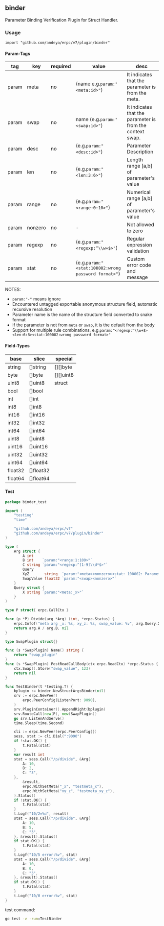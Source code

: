 ## binder

Parameter Binding Verification Plugin for Struct Handler.

### Usage

`import "github.com/andeya/erpc/v7/plugin/binder"`

#### Param-Tags

tag   |   key    | required |     value     |   desc
------|----------|----------|---------------|----------------------------------
param |   meta    | no |  (name e.g.`param:"<meta:id>"`)  | It indicates that the parameter is from the meta.
param |   swap    | no |   name (e.g.`param:"<swap:id>"`)  | It indicates that the parameter is from the context swap.
param |   desc   |      no      |     (e.g.`param:"<desc:id>"`)   | Parameter Description
param |   len    |      no      |   (e.g.`param:"<len:3:6>"`)  | Length range [a,b] of parameter's value
param |   range  |      no      |   (e.g.`param:"<range:0:10>"`)   | Numerical range [a,b] of parameter's value
param |  nonzero |      no      |    -    | Not allowed to zero
param |  regexp  |      no      |   (e.g.`param:"<regexp:^\\w+$>"`)  | Regular expression validation
param |   stat   |      no      |(e.g.`param:"<stat:100002:wrong password format>"`)| Custom error code and message

NOTES:

* `param:"-"` means ignore
* Encountered untagged exportable anonymous structure field, automatic recursive resolution
* Parameter name is the name of the structure field converted to snake format
* If the parameter is not from `meta` or `swap`, it is the default from the body
* Support for multiple rule combinations, e.g.`param:"<regexp:^\\w+$><len:6:8><stat:100002:wrong password format>"`

#### Field-Types

base    |   slice    | special
--------|------------|------------
string  |  []string  | [][]byte
byte    |  []byte    | [][]uint8
uint8   |  []uint8   | struct
bool    |  []bool    |
int     |  []int     |
int8    |  []int8    |
int16   |  []int16   |
int32   |  []int32   |
int64   |  []int64   |
uint8   |  []uint8   |
uint16  |  []uint16  |
uint32  |  []uint32  |
uint64  |  []uint64  |
float32 |  []float32 |
float64 |  []float64 |


#### Test

```go
package binder_test

import (
	"testing"
	"time"

	"github.com/andeya/erpc/v7"
	"github.com/andeya/erpc/v7/plugin/binder"
)

type (
	Arg struct {
		A int
		B int    `param:"<range:1:100>"`
		C string `param:"<regexp:^[1-9]\\d*$>"`
		Query
		XyZ       string  `param:"<meta><nonzero><stat: 100002: Parameter cannot be empty>"`
		SwapValue float32 `param:"<swap><nonzero>"`
	}
	Query struct {
		X string `param:"<meta:_x>"`
	}
)

type P struct{ erpc.CallCtx }

func (p *P) Divide(arg *Arg) (int, *erpc.Status) {
	erpc.Infof("meta arg _x: %s, xy_z: %s, swap_value: %v", arg.Query.X, arg.XyZ, arg.SwapValue)
	return arg.A / arg.B, nil
}

type SwapPlugin struct{}

func (s *SwapPlugin) Name() string {
	return "swap_plugin"
}
func (s *SwapPlugin) PostReadCallBody(ctx erpc.ReadCtx) *erpc.Status {
	ctx.Swap().Store("swap_value", 123)
	return nil
}

func TestBinder(t *testing.T) {
	bplugin := binder.NewStructArgsBinder(nil)
	srv := erpc.NewPeer(
		erpc.PeerConfig{ListenPort: 9090},
	)
	srv.PluginContainer().AppendRight(bplugin)
	srv.RouteCall(new(P), new(SwapPlugin))
	go srv.ListenAndServe()
	time.Sleep(time.Second)

	cli := erpc.NewPeer(erpc.PeerConfig{})
	sess, stat := cli.Dial(":9090")
	if !stat.OK() {
		t.Fatal(stat)
	}
	var result int
	stat = sess.Call("/p/divide", &Arg{
		A: 10,
		B: 2,
		C: "3",
	},
		&result,
		erpc.WithSetMeta("_x", "testmeta_x"),
		erpc.WithSetMeta("xy_z", "testmeta_xy_z"),
	).Status()
	if !stat.OK() {
		t.Fatal(stat)
	}
	t.Logf("10/2=%d", result)
	stat = sess.Call("/p/divide", &Arg{
		A: 10,
		B: 5,
		C: "3",
	}, &result).Status()
	if stat.OK() {
		t.Fatal(stat)
	}
	t.Logf("10/5 error:%v", stat)
	stat = sess.Call("/p/divide", &Arg{
		A: 10,
		B: 0,
		C: "3",
	}, &result).Status()
	if stat.OK() {
		t.Fatal(stat)
	}
	t.Logf("10/0 error:%v", stat)
}
```

test command:

```sh
go test -v -run=TestBinder
```